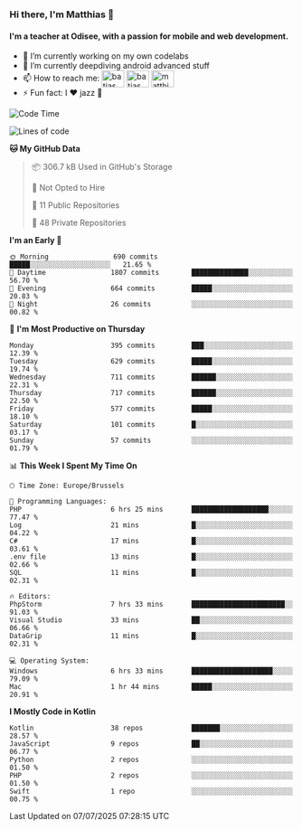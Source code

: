### Hi there, I'm Matthias 👋

#### I'm a teacher at Odisee, with a passion for mobile and web development.

- 🔭 I’m currently working on my own codelabs
- 🌱 I’m currently deepdiving android advanced stuff
- 📫 How to reach me: <a href="https://dev.to/batjas" target="_blank"><img align="center" src="https://raw.githubusercontent.com/rahuldkjain/github-profile-readme-generator/master/src/images/icons/Social/devto.svg" alt="batjas" height="30" width="40" /></a>
<a href="https://twitter.com/batjas" target="_blank"><img align="center" src="https://raw.githubusercontent.com/rahuldkjain/github-profile-readme-generator/master/src/images/icons/Social/twitter.svg" alt="batjas" height="30" width="40" /></a>
<a href="https://linkedin.com/in/matthiasdruwé" target="_blank"><img align="center" src="https://raw.githubusercontent.com/rahuldkjain/github-profile-readme-generator/master/src/images/icons/Social/linked-in-alt.svg" alt="matthiasdruwé" height="30" width="40" /></a>
- ⚡ Fun fact: I ❤ jazz 🎷


<!--START_SECTION:waka-->
![Code Time](http://img.shields.io/badge/Code%20Time-1%2C450%20hrs%2032%20mins-blue)

![Lines of code](https://img.shields.io/badge/From%20Hello%20World%20I%27ve%20Written-8.0%20million%20lines%20of%20code-blue)

**🐱 My GitHub Data** 

> 📦 306.7 kB Used in GitHub's Storage 
 > 
> 🚫 Not Opted to Hire
 > 
> 📜 11 Public Repositories 
 > 
> 🔑 48 Private Repositories 
 > 
**I'm an Early 🐤** 

```text
🌞 Morning                690 commits         █████░░░░░░░░░░░░░░░░░░░░   21.65 % 
🌆 Daytime                1807 commits        ██████████████░░░░░░░░░░░   56.70 % 
🌃 Evening                664 commits         █████░░░░░░░░░░░░░░░░░░░░   20.83 % 
🌙 Night                  26 commits          ░░░░░░░░░░░░░░░░░░░░░░░░░   00.82 % 
```
📅 **I'm Most Productive on Thursday** 

```text
Monday                   395 commits         ███░░░░░░░░░░░░░░░░░░░░░░   12.39 % 
Tuesday                  629 commits         █████░░░░░░░░░░░░░░░░░░░░   19.74 % 
Wednesday                711 commits         ██████░░░░░░░░░░░░░░░░░░░   22.31 % 
Thursday                 717 commits         ██████░░░░░░░░░░░░░░░░░░░   22.50 % 
Friday                   577 commits         █████░░░░░░░░░░░░░░░░░░░░   18.10 % 
Saturday                 101 commits         █░░░░░░░░░░░░░░░░░░░░░░░░   03.17 % 
Sunday                   57 commits          ░░░░░░░░░░░░░░░░░░░░░░░░░   01.79 % 
```


📊 **This Week I Spent My Time On** 

```text
🕑︎ Time Zone: Europe/Brussels

💬 Programming Languages: 
PHP                      6 hrs 25 mins       ███████████████████░░░░░░   77.47 % 
Log                      21 mins             █░░░░░░░░░░░░░░░░░░░░░░░░   04.22 % 
C#                       17 mins             █░░░░░░░░░░░░░░░░░░░░░░░░   03.61 % 
.env file                13 mins             █░░░░░░░░░░░░░░░░░░░░░░░░   02.66 % 
SQL                      11 mins             █░░░░░░░░░░░░░░░░░░░░░░░░   02.31 % 

🔥 Editors: 
PhpStorm                 7 hrs 33 mins       ███████████████████████░░   91.03 % 
Visual Studio            33 mins             ██░░░░░░░░░░░░░░░░░░░░░░░   06.66 % 
DataGrip                 11 mins             █░░░░░░░░░░░░░░░░░░░░░░░░   02.31 % 

💻 Operating System: 
Windows                  6 hrs 33 mins       ████████████████████░░░░░   79.09 % 
Mac                      1 hr 44 mins        █████░░░░░░░░░░░░░░░░░░░░   20.91 % 
```

**I Mostly Code in Kotlin** 

```text
Kotlin                   38 repos            ███████░░░░░░░░░░░░░░░░░░   28.57 % 
JavaScript               9 repos             ██░░░░░░░░░░░░░░░░░░░░░░░   06.77 % 
Python                   2 repos             ░░░░░░░░░░░░░░░░░░░░░░░░░   01.50 % 
PHP                      2 repos             ░░░░░░░░░░░░░░░░░░░░░░░░░   01.50 % 
Swift                    1 repo              ░░░░░░░░░░░░░░░░░░░░░░░░░   00.75 % 
```




 Last Updated on 07/07/2025 07:28:15 UTC
<!--END_SECTION:waka-->

